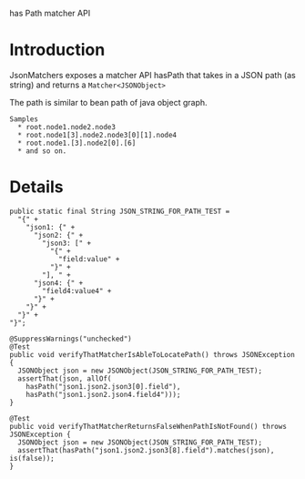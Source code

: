 has Path matcher API

# Introduction #

JsonMatchers exposes a matcher API hasPath that takes in a JSON path (as string) and returns a `Matcher<JSONObject>`

The path is similar to bean path of java object graph.
```
Samples
  * root.node1.node2.node3 
  * root.node1[3].node2.node3[0][1].node4
  * root.node1.[3].node2[0].[6]
  * and so on.
```

# Details #
```
public static final String JSON_STRING_FOR_PATH_TEST = 
  "{" +
    "json1: {" +
      "json2: {" +
        "json3: [" +
          "{" +
            "field:value" + 
          "}" +
        "], " +
      "json4: {" +
        "field4:value4" +
      "}" +
    "}" + 
  "}" + 
"}";

@SuppressWarnings("unchecked")
@Test
public void verifyThatMatcherIsAbleToLocatePath() throws JSONException {		
  JSONObject json = new JSONObject(JSON_STRING_FOR_PATH_TEST);
  assertThat(json, allOf(
    hasPath("json1.json2.json3[0].field"), 
    hasPath("json1.json2.json4.field4")));
}
		
@Test
public void verifyThatMatcherReturnsFalseWhenPathIsNotFound() throws JSONException {		
  JSONObject json = new JSONObject(JSON_STRING_FOR_PATH_TEST);
  assertThat(hasPath("json1.json2.json3[8].field").matches(json), is(false));
}
```